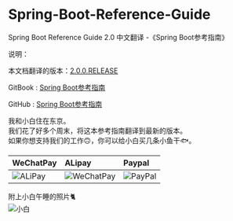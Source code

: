 # Spring-Boot-Reference-Guide
Spring Boot Reference Guide 2.0 中文翻译 -《Spring Boot参考指南》

说明：

本文档翻译的版本：[2.0.0.RELEASE](http://docs.spring.io/spring-boot/docs/2.0.0.M2/reference/htmlsingle/)

GitBook : [Spring Boot参考指南](https://jack80342.gitbooks.io/spring-boot/content/)

GitHub : [Spring Boot参考指南](https://github.com/jack80342/Spring-Boot-Reference-Guide)

我和小白住在东京。  
我们花了好多个周末，将这本参考指南翻译到最新的版本。  
如果你想支持我们的工作🙃，你可以给小白买几条小鱼干🐟。

|WeChatPay|ALipay|Paypal|
|:----|:----|:----|
|![ALiPay](https://github.com/jack80342/Materials/raw/master/Spring-Boot-Reference-Guide/alipay.jpg)|![WeChatPay](https://github.com/jack80342/Materials/raw/master/Spring-Boot-Reference-Guide/wechatpay.jpg)|![PayPal](https://github.com/jack80342/Materials/raw/master/Spring-Boot-Reference-Guide/paypal.jpg)|

附上小白午睡的照片🐈  
![小白](https://github.com/jack80342/Materials/raw/master/Spring-Boot-Reference-Guide/xiaobai.jpg)
